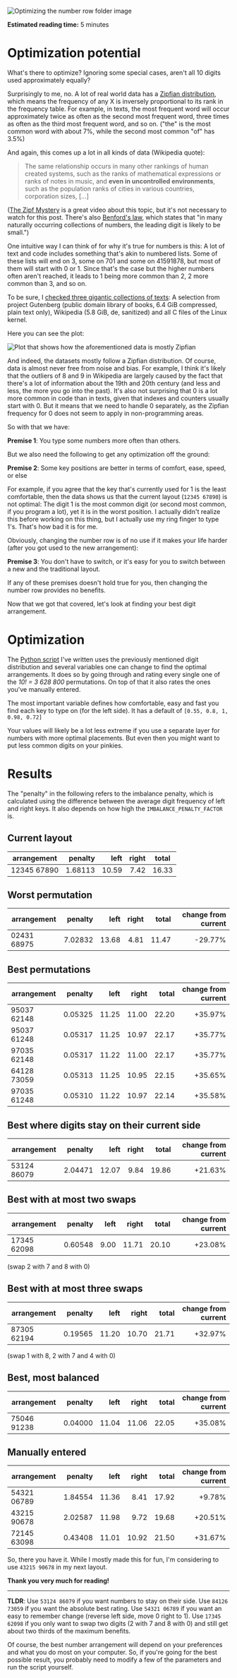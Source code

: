 ![Optimizing the number row folder image](folder.png)

**Estimated reading time:** 5 minutes

# Optimization potential

What's there to optimize? Ignoring some special cases, aren't all 10 digits used approximately equally?

Surprisingly to me, no. A lot of real world data has a [Zipfian distribution](https://en.wikipedia.org/wiki/Zipf%27s_law), which means the frequency of any X is inversely proportional to its rank in the frequency table. For example, in texts, the most frequent word will occur approximately twice as often as the second most frequent word, three times as often as the third most frequent word, and so on. ("the" is the most common word with about 7%, while the second most common "of" has 3.5%)

And again, this comes up a lot in all kinds of data (Wikipedia quote):

> The same relationship occurs in many other rankings of human created systems, such as the ranks of mathematical expressions or ranks of notes in music, and **even in uncontrolled environments**, such as the population ranks of cities in various countries, corporation sizes, [...]

([The Zipf Mystery](https://www.youtube.com/watch?v=fCn8zs912OE) is a great video about this topic, but it's not necessary to watch for this post. There's also [Benford's law](https://en.wikipedia.org/wiki/Benford's_law), which states that "in many naturally occurring collections of numbers, the leading digit is likely to be small.")

One intuitive way I can think of for why it's true for numbers is this: A lot of text and code includes something that's akin to numbered lists. Some of these lists will end on 3, some on 701 and some on 41591878, but most of them will start with 0 or 1. Since that's the case but the higher numbers often aren't reached, it leads to 1 being more common than 2, 2 more common than 3, and so on.

To be sure, I [checked three gigantic collections of texts](corpus_count.py): A selection from project Gutenberg (public domain library of books, 6.4 GiB compressed, plain text only), Wikipedia (5.8 GiB, de, sanitized) and all C files of the Linux kernel.

Here you can see the plot: 

![Plot that shows how the aforementioned data is mostly Zipfian](digit_frequencies.png)

And indeed, the datasets mostly follow a Zipfian distribution. Of course, data is almost never free from noise and bias. For example, I think it's likely that the outliers of 8 and 9 in Wikipedia are largely caused by the fact that there's a lot of information about the 19th and 20th century (and less and less, the more you go into the past). It's also not surprising that 0 is a lot more common in code than in texts, given that indexes and counters usually start with 0. But it means that we need to handle 0 separately, as the Zipfian frequency for 0 does not seem to apply in non-programming areas.

So with that we have:

**Premise 1**: You type some numbers more often than others.

But we also need the following to get any optimization off the ground:

**Premise 2**: Some key positions are better in terms of comfort, ease, speed, or else

For example, if you agree that the key that's currently used for 1 is the least comfortable, then the data shows us that the current layout (`12345 67890`) is not optimal: The digit 1 is the most common digit (or second most common, if you program a lot), yet it is in the worst position. I actually didn't realize this before working on this thing, but I actually use my ring finger to type 1's. That's how bad it is for me.

Obviously, changing the number row is of no use if it makes your life harder (after you got used to the new arrangement):

**Premise 3**: You don't have to switch, or it's easy for you to switch between a new and the traditional layout.

If any of these premises doesn't hold true for you, then changing the number row provides no benefits.

Now that we got that covered, let's look at finding your best digit arrangement. 
 

# Optimization
The [Python script](find_optimal_num_rows.py) I've written uses the previously mentioned digit distribution and several variables one can change to find the optimal arrangements. It does so by going through and rating every single one of the *10! = 3 628 800* permutations. On top of that it also rates the ones you've manually entered.

The most important variable defines how comfortable, easy and fast you find each key to type on (for the left side). It has a default of `[0.55, 0.8, 1, 0.98, 0.72]`

Your values will likely be a lot less extreme if you use a separate layer for numbers with more optimal placements. But even then you might want to put less common digits on your pinkies.


# Results
The "penalty" in the following refers to the imbalance penalty, which is calculated using the difference between the average digit frequency of left and right keys. It also depends on how high the `IMBALANCE_PENALTY_FACTOR` is.

## Current layout
| arrangement | penalty | left  | right | total |
|-------------|--------:|------:|------:|-------|
| 12345 67890 | 1.68113 | 10.59 |  7.42 | 16.33 |


## Worst permutation
| arrangement | penalty | left  | right | total | change from current |
|-------------|--------:|------:|------:|------:|--------------------:|
| 02431 68975 | 7.02832 | 13.68 |  4.81 | 11.47 | -29.77%             |


## Best permutations
| arrangement | penalty | left  | right | total | change from current |
|-------------|--------:|------:|------:|------:|--------------------:|
| 95037 62148 | 0.05325 | 11.25 | 11.00 | 22.20 | +35.97%             |
| 95037 61248 | 0.05317 | 11.25 | 10.97 | 22.17 | +35.77%             |
| 97035 62148 | 0.05317 | 11.22 | 11.00 | 22.17 | +35.77%             |
| 64128 73059 | 0.05313 | 11.25 | 10.95 | 22.15 | +35.65%             |
| 97035 61248 | 0.05310 | 11.22 | 10.97 | 22.14 | +35.58%             |


## Best where digits stay on their current side
| arrangement | penalty | left  | right | total | change from current |
|-------------|--------:|------:|------:|------:|--------------------:|
| 53124 86079 | 2.04471 | 12.07 |  9.84 | 19.86 | +21.63%             |


## Best with at most two swaps
| arrangement | penalty | left  | right | total | change from current |
|-------------|--------:|------:|------:|------:|--------------------:|
| 17345 62098 | 0.60548 | 9.00  | 11.71 | 20.10 | +23.08%             |

(swap 2 with 7 and 8 with 0)


## Best with at most three swaps
| arrangement | penalty | left  | right | total | change from current |
|-------------|--------:|------:|------:|------:|--------------------:|
| 87305 62194 | 0.19565 | 11.20 | 10.70 | 21.71 | +32.97%             |
 
(swap 1 with 8, 2 with 7 and 4 with 0)


## Best, most balanced
| arrangement | penalty | left  | right | total | change from current |
|-------------|--------:|------:|------:|------:|--------------------:|
| 75046 91238 | 0.04000 | 11.04 | 11.06 | 22.05 | +35.08%             |


## Manually entered
| arrangement | penalty | left  | right | total | change from current |
|-------------|--------:|------:|------:|------:|--------------------:|
| 54321 06789 | 1.84554 | 11.36 |  8.41 | 17.92 | +9.78%              |
| 43215 90678 | 2.02587 | 11.98 |  9.72 | 19.68 | +20.51%             |
| 72145 63098 | 0.43408 | 11.01 | 10.92 | 21.50 | +31.67%             |

So, there you have it. While I mostly made this for fun, I'm considering to use `43215 90678` in my next layout.

**Thank you very much for reading!**

---

**TLDR**: Use `53124 86079` if you want numbers to stay on their side. Use `84126 73059` if you want the absolute best rating. Use `54321 06789` if you want an easy to remember change (reverse left side, move 0 right to 1). Use `17345 62098` if you only want to swap two digits (2 with 7 and 8 with 0) and still get about two thirds of the maximum benefits.

Of course, the best number arrangement will depend on your preferences and what you do most on your computer. So, if you're going for the best possible result, you probably need to modify a few of the parameters and run the script yourself.